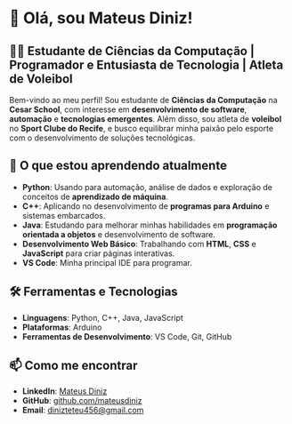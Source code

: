 # 👋 Olá, sou Mateus Diniz!

## 👨‍💻 Estudante de Ciências da Computação | Programador e Entusiasta de Tecnologia | Atleta de Voleibol

Bem-vindo ao meu perfil! Sou estudante de **Ciências da Computação** na **Cesar School**, com interesse em **desenvolvimento de software**, **automação** e **tecnologias emergentes**. Além disso, sou atleta de **voleibol** no **Sport Clube do Recife**, e busco equilibrar minha paixão pelo esporte com o desenvolvimento de soluções tecnológicas.

## 🚀 O que estou aprendendo atualmente
- **Python**: Usando para automação, análise de dados e exploração de conceitos de **aprendizado de máquina**.
- **C++**: Aplicando no desenvolvimento de **programas para Arduino** e sistemas embarcados.
- **Java**: Estudando para melhorar minhas habilidades em **programação orientada a objetos** e desenvolvimento de software.
- **Desenvolvimento Web Básico**: Trabalhando com **HTML**, **CSS** e **JavaScript** para criar páginas interativas.
- **VS Code**: Minha principal IDE para programar.

## 🛠️ Ferramentas e Tecnologias
- **Linguagens**: Python, C++, Java, JavaScript
- **Plataformas**: Arduino
- **Ferramentas de Desenvolvimento**: VS Code, Git, GitHub



## 📫 Como me encontrar
- **LinkedIn**: [Mateus Diniz](https://www.linkedin.com/in/mateusdinizz/)
- **GitHub**: [github.com/mateusdiniz](https://github.com/mateusdinizz)
- **Email**: dinizteteu456@gmail.com
